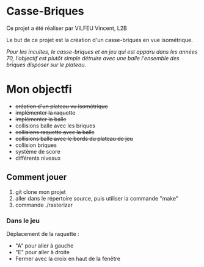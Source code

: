 # Casse-Briques

Ce projet a été réaliser par VILFEU Vincent, L2B

Le but de ce projet est la création d'un casse-briques en vue isométrique.

*Pour les incultes, le casse-briques et en jeu qui est apparu dans les années 70, l'objectif est plutôt simple détruire avec une balle l'ensemble des briques disposer sur le plateau.*

# Mon objectfi

* ~~création d'un plateau vu isométrique~~
* ~~implémenter la raquette~~
* ~~implémenter la balle~~
* collisions balle avec les briques
* ~~collisions raquette avec la balle~~
* ~~collisions balle avec le bords du plateau de jeu~~
* collision briques
* système de score
* différents niveaux

## Comment jouer

1. git clone mon projet 
2. aller dans le répertoire source, puis utiliser la commande "make"
3. commande ./rasterizer

### Dans le jeu

Déplacement de la raquette : 
- "A" pour aller à gauche
- "E" pour aller à droite
- Fermer avec la croix en haut de la fenêtre



